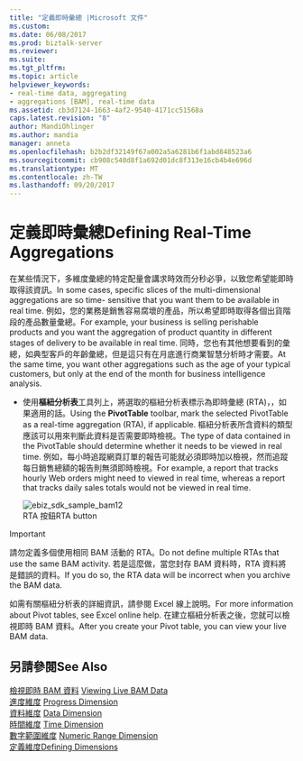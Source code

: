 ```yaml
---
title: "定義即時彙總 |Microsoft 文件"
ms.custom: 
ms.date: 06/08/2017
ms.prod: biztalk-server
ms.reviewer: 
ms.suite: 
ms.tgt_pltfrm: 
ms.topic: article
helpviewer_keywords:
- real-time data, aggregating
- aggregations [BAM], real-time data
ms.assetid: cb3d7124-1663-4af2-9540-4171cc51568a
caps.latest.revision: "8"
author: MandiOhlinger
ms.author: mandia
manager: anneta
ms.openlocfilehash: b2b2df32149f67a002a5a6281b6f1abd848523a6
ms.sourcegitcommit: cb908c540d8f1a692d01dc8f313e16cb4b4e696d
ms.translationtype: MT
ms.contentlocale: zh-TW
ms.lasthandoff: 09/20/2017
---
```

# <a name="defining-real-time-aggregations"></a><span data-ttu-id="acc5f-102">定義即時彙總</span><span class="sxs-lookup"><span data-stu-id="acc5f-102">Defining Real-Time Aggregations</span></span>
<span data-ttu-id="acc5f-103">在某些情況下，多維度彙總的特定配量會講求時效而分秒必爭，以致您希望能即時取得該資訊。</span><span class="sxs-lookup"><span data-stu-id="acc5f-103">In some cases, specific slices of the multi-dimensional aggregations are so time- sensitive that you want them to be available in real time.</span></span> <span data-ttu-id="acc5f-104">例如，您的業務是銷售容易腐壞的產品，所以希望即時取得各個出貨階段的產品數量彙總。</span><span class="sxs-lookup"><span data-stu-id="acc5f-104">For example, your business is selling perishable products and you want the aggregation of product quantity in different stages of delivery to be available in real time.</span></span> <span data-ttu-id="acc5f-105">同時，您也有其他想要看到的彙總，如典型客戶的年齡彙總，但是這只有在月底進行商業智慧分析時才需要。</span><span class="sxs-lookup"><span data-stu-id="acc5f-105">At the same time, you want other aggregations such as the age of your typical customers, but only at the end of the month for business intelligence analysis.</span></span>  
  
-   <span data-ttu-id="acc5f-106">使用**樞紐分析表**工具列上，將選取的樞紐分析表標示為即時彙總 (RTA)，，如果適用的話。</span><span class="sxs-lookup"><span data-stu-id="acc5f-106">Using the **PivotTable** toolbar, mark the selected PivotTable as a real-time aggregation (RTA), if applicable.</span></span> <span data-ttu-id="acc5f-107">樞紐分析表所含資料的類型應該可以用來判斷此資料是否需要即時檢視。</span><span class="sxs-lookup"><span data-stu-id="acc5f-107">The type of data contained in the PivotTable should determine whether it needs to be viewed in real time.</span></span> <span data-ttu-id="acc5f-108">例如，每小時追蹤網頁訂單的報告可能就必須即時加以檢視，然而追蹤每日銷售總額的報告則無須即時檢視。</span><span class="sxs-lookup"><span data-stu-id="acc5f-108">For example, a report that tracks hourly Web orders might need to viewed in real time, whereas a report that tracks daily sales totals would not be viewed in real time.</span></span>  
  
     ![](../core/media/ebiz-sdk-sample-bam12.gif "ebiz_sdk_sample_bam12")  
<span data-ttu-id="acc5f-109">RTA 按鈕</span><span class="sxs-lookup"><span data-stu-id="acc5f-109">RTA button</span></span>  
  
> [!IMPORTANT]
>  <span data-ttu-id="acc5f-110">請勿定義多個使用相同 BAM 活動的 RTA。</span><span class="sxs-lookup"><span data-stu-id="acc5f-110">Do not define multiple RTAs that use the same BAM activity.</span></span> <span data-ttu-id="acc5f-111">若是這麼做，當您封存 BAM 資料時，RTA 資料將是錯誤的資料。</span><span class="sxs-lookup"><span data-stu-id="acc5f-111">If you do so, the RTA data will be incorrect when you archive the BAM data.</span></span>  
  
 <span data-ttu-id="acc5f-112">如需有關樞紐分析表的詳細資訊，請參閱 Excel 線上說明。</span><span class="sxs-lookup"><span data-stu-id="acc5f-112">For more information about Pivot tables, see Excel online help.</span></span> <span data-ttu-id="acc5f-113">在建立樞紐分析表之後，您就可以檢視即時 BAM 資料。</span><span class="sxs-lookup"><span data-stu-id="acc5f-113">After you create your Pivot table, you can view your live BAM data.</span></span>  
  
## <a name="see-also"></a><span data-ttu-id="acc5f-114">另請參閱</span><span class="sxs-lookup"><span data-stu-id="acc5f-114">See Also</span></span>  
 <span data-ttu-id="acc5f-115">[檢視即時 BAM 資料](../core/viewing-live-bam-data.md) </span><span class="sxs-lookup"><span data-stu-id="acc5f-115">[Viewing Live BAM Data](../core/viewing-live-bam-data.md) </span></span>  
 <span data-ttu-id="acc5f-116">[進度維度](../core/progress-dimension.md) </span><span class="sxs-lookup"><span data-stu-id="acc5f-116">[Progress Dimension](../core/progress-dimension.md) </span></span>  
 <span data-ttu-id="acc5f-117">[資料維度](../core/data-dimension.md) </span><span class="sxs-lookup"><span data-stu-id="acc5f-117">[Data Dimension](../core/data-dimension.md) </span></span>  
 <span data-ttu-id="acc5f-118">[時間維度](../core/time-dimension.md) </span><span class="sxs-lookup"><span data-stu-id="acc5f-118">[Time Dimension](../core/time-dimension.md) </span></span>  
 <span data-ttu-id="acc5f-119">[數字範圍維度](../core/numeric-range-dimension.md) </span><span class="sxs-lookup"><span data-stu-id="acc5f-119">[Numeric Range Dimension](../core/numeric-range-dimension.md) </span></span>  
 [<span data-ttu-id="acc5f-120">定義維度</span><span class="sxs-lookup"><span data-stu-id="acc5f-120">Defining Dimensions</span></span>](../core/defining-dimensions.md)